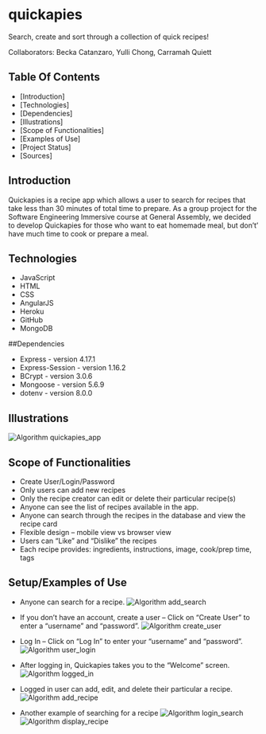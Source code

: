 # quickapies
Search, create and sort through a collection of quick recipes!

Collaborators: Becka Catanzaro, Yulli Chong, Carramah Quiett


## Table Of Contents
* [Introduction]
* [Technologies]
* [Dependencies]
* [Illustrations]
* [Scope of Functionalities]
* [Examples of Use]
* [Project Status]
* [Sources]


## Introduction
Quickapies is a recipe app which allows a user to search for recipes that take less than 30 minutes of total time to prepare.  As a group project for the Software Engineering Immersive course at General Assembly, we decided to develop Quickapies for those who want to eat homemade meal, but don’t’ have much time to cook or prepare a meal.

## Technologies
* JavaScript
* HTML
* CSS
* AngularJS
* Heroku
* GitHub
* MongoDB

##Dependencies
* Express - version 4.17.1
* Express-Session - version 1.16.2
* BCrypt - version 3.0.6
* Mongoose - version 5.6.9
* dotenv - version 8.0.0


## Illustrations
![Algorithm quickapies_app](./images/readme/quickapies_app.png)

## Scope of Functionalities
* Create User/Login/Password
* Only users can add new recipes
* Only the recipe creator can edit or delete their particular recipe(s)
* Anyone can see the list of recipes available in the app.
* Anyone can search through the recipes in the database and view the recipe card
* Flexible design – mobile view vs browser view
* Users can “Like” and “Dislike” the recipes
* Each recipe provides: ingredients, instructions, image, cook/prep time, tags



## Setup/Examples of Use
* Anyone can search for a recipe.
![Algorithm add_search](./images/readme/anyone_search.png)

* If you don’t have an account, create a user – Click on “Create User” to enter a “username” and “password”.
![Algorithm create_user](./images/readme/create_user.png)

* Log In – Click on “Log In” to enter your “username” and “password”.
![Algorithm user_login](./images/readme/anyone_search.png)

* After logging in, Quickapies takes you to the “Welcome” screen.
![Algorithm logged_in](./images/readme/logged_in.png)

* Logged in user can add, edit, and delete their particular a recipe.
![Algorithm add_recipe](./images/readme/add_recipe.png)

* Another example of searching for a recipe
![Algorithm login_search](./images/readme/login_search.png)
![Algorithm display_recipe](./images/readme/display_recipe.png)
